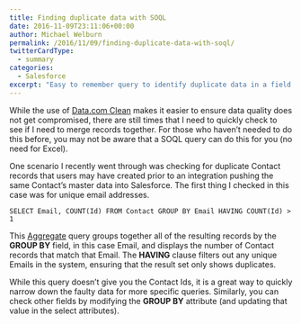 ```yaml
---
title: Finding duplicate data with SOQL
date: 2016-11-09T23:11:06+00:00
author: Michael Welburn
permalink: /2016/11/09/finding-duplicate-data-with-soql/
twitterCardType:
  - summary
categories:
  - Salesforce
excerpt: "Easy to remember query to identify duplicate data in a field."
---
```


While the use of [Data.com Clean](https://help.salesforce.com/articleView?id=data_dot_com_clean_implementing.htm) makes it easier to ensure data quality does not get compromised, there are still times that I need to quickly check to see if I need to merge records together. For those who haven’t needed to do this before, you may not be aware that a SOQL query can do this for you (no need for Excel).

One scenario I recently went through was checking for duplicate Contact records that users may have created prior to an integration pushing the same Contact’s master data into Salesforce. The first thing I checked in this case was for unique email addresses.

    SELECT Email, COUNT(Id) FROM Contact GROUP BY Email HAVING COUNT(Id) > 1

This [Aggregate](https://developer.salesforce.com/docs/atlas.en-us.soql_sosl.meta/soql_sosl/sforce_api_calls_soql_select_agg_functions.htm) query groups together all of the resulting records by the **GROUP BY** field, in this case Email, and displays the number of Contact records that match that Email. The **HAVING** clause filters out any unique Emails in the system, ensuring that the result set only shows duplicates.

While this query doesn’t give you the Contact Ids, it is a great way to quickly narrow down the faulty data for more specific queries. Similarly, you can check other fields by modifying the **GROUP BY** attribute (and updating that value in the select attributes).
